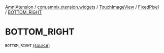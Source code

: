 [AmniXtension](../../../index.md) / [com.amnix.xtension.widgets](../../index.md) / [TouchImageView](../index.md) / [FixedPixel](index.md) / [BOTTOM_RIGHT](./-b-o-t-t-o-m_-r-i-g-h-t.md)

# BOTTOM_RIGHT

`BOTTOM_RIGHT` [(source)](https://github.com/AmniX/AmniXTension/tree/master/AmniXtension/src/main/java/com/amnix/xtension/widgets/TouchImageView.java#L81)